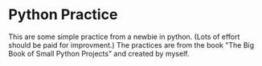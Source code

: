 # Python Practice 
This are some simple practice from a newbie in python. (Lots of effort should be paid for improvment.)
The practices are from the book "The Big Book of Small Python Projects" and created by myself. 
